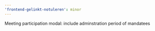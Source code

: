 ```yaml
---
'frontend-gelinkt-notuleren': minor
---
```


Meeting participation modal: include adminstration period of mandatees
